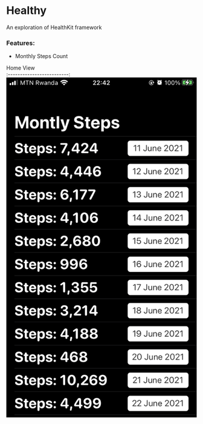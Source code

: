 # Healthy
An exploration of HealthKit framework

### Features:

 - Monthly Steps Count

Home View                 
:-------------------------:
![](home.PNG)
